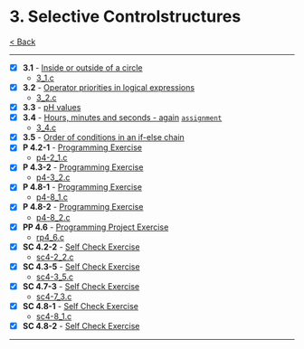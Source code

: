 # 3. Selective Controlstructures

[< Back](../README.md)

---

- [x] **3.1** - [Inside or outside of a circle](./3_1.md)
  - [3_1.c](./3_1.c)
- [x] **3.2** - [Operator priorities in logical expressions](./3_2.md)
  - [3_2.c](./3_2.c)
- [x] **3.3** - [pH values](./3_3.md)
- [x] **3.4** - [Hours, minutes and seconds - again](./3_4.md) [`assignment`](../assignments/assignment3.md)
  - [3_4.c](./3_4.c)
- [x] **3.5** - [Order of conditions in an if-else chain](./3_5.md)
- [x] **P 4.2-1** - [Programming Exercise](./p4-2_1.md)
  - [p4-2_1.c](./p4-2_1.c)
- [x] **P 4.3-2** - [Programming Exercise](./p4-3_2.md)
  - [p4-3_2.c](./p4-3_2.c)
- [x] **P 4.8-1** - [Programming Exercise](./p4-8_1.md)
  - [p4-8_1.c](./p4-8_1.c)
- [x] **P 4.8-2** - [Programming Exercise](./p4-8_2.md)
  - [p4-8_2.c](./p4-8_2.c)
- [x] **PP 4.6** - [Programming Project Exercise](./pp4_6.md)
  - [rp4_6.c](./pp4_6.c)
- [x] **SC 4.2-2** - [Self Check Exercise](./sc4-2_2.md)
  - [sc4-2_2.c](./sc4-2_2.c)
- [x] **SC 4.3-5** - [Self Check Exercise](./sc4-3_5.md)
  - [sc4-3_5.c](./sc4-3_5.c)
- [x] **SC 4.7-3** - [Self Check Exercise](./sc4-7_3.md)
  - [sc4-7_3.c](./sc4-7_3.c)
- [x] **SC 4.8-1** - [Self Check Exercise](./sc4-8_1.md)
  - [sc4-8_1.c](./sc4-8_1.c)
- [x] **SC 4.8-2** - [Self Check Exercise](./sc4-8_2.md)

---
